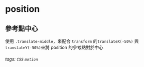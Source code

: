 # position


## 參考點中心

使用 `.translate-middle`，來配合 `transform` 的`translateX(-50%)` 與 `translateY(-50%)`來將 position 的參考點對於中心


###### tags: `CSS` `motion`